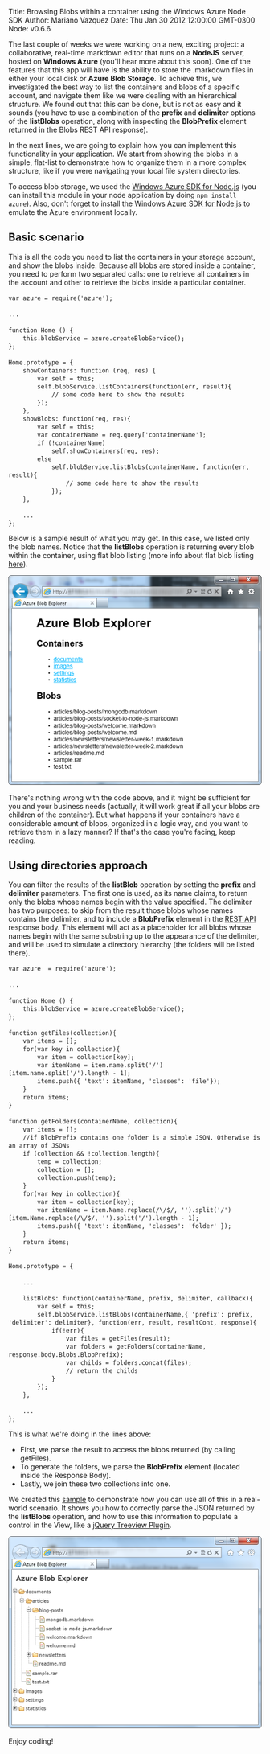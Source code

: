 Title: Browsing Blobs within a container using the Windows Azure Node SDK 
Author: Mariano Vazquez
Date: Thu Jan 30 2012 12:00:00 GMT-0300
Node: v0.6.6

The last couple of weeks we were working on a new, exciting project: a collaborative, real-time markdown editor that runs on a **NodeJS**  server, hosted on **Windows Azure** (you'll hear more about this soon). One of the features that this app will have is the ability to store the .markdown files in either your local disk or **Azure Blob Storage**. To achieve this, we investigated the best way to list the containers and blobs of a specific account, and navigate them like we were dealing with an hierarchical structure. We found out that this can be done, but is not as easy and it sounds (you have to use a combination of the **prefix** and **delimiter** options of the **listBlobs** operation, along with inspecting the **BlobPrefix** element returned in the Blobs REST API response). 

In the next lines, we are going to explain how you can implement this functionality in your application. We start from showing the blobs in a simple, flat-list to demonstrate how to organize them in a more complex structure, like if you were navigating your local file system directories.

To access blob storage, we used the [Windows Azure SDK for Node.js](https://github.com/WindowsAzure/azure-sdk-for-node) (you can install this module in your node application by doing `npm install azure`). Also, don't forget to install the [Windows Azure SDK for Node.js](https://www.windowsazure.com/en-us/develop/nodejs/) to emulate the Azure environment locally.

## Basic scenario

This is all the code you need to list the containers in your storage account, and show the blobs inside. Because all blobs are stored inside a container, you need to perform two separated calls: one to retrieve all containers in the account and other to retrieve the blobs inside a particular container. 

	var azure = require('azure');

	...

	function Home () {
		this.blobService = azure.createBlobService();
	};

	Home.prototype = {
	    showContainers: function (req, res) {
	        var self = this;
	        self.blobService.listContainers(function(err, result){
				// some code here to show the results
			});
	    },
		showBlobs: function(req, res){
			var self = this;
			var containerName = req.query['containerName'];
			if (!containerName)
				self.showContainers(req, res);
			else
				self.blobService.listBlobs(containerName, function(err, result){
					// some code here to show the results
				});
		},

		...
	};

Below is a sample result of what you may get. In this case, we listed only the blob names. Notice that the **listBlobs** operation is returning every blob within the container, using flat blob listing (more info about flat blob listing [here](http://msdn.microsoft.com/en-us/library/windowsazure/microsoft.windowsazure.storageclient.blobrequestoptions.useflatbloblisting.aspx)).

![](browsing-blobs-within-a-container-using-the-azure-node-sdk/simple-sample-result.png "Simple sample Result")

There's nothing wrong with the code above, and it might be sufficient for you and your business needs (actually, it will work great if all your blobs are children of the container). But what happens if your containers have a considerable amount of blobs, organized in a logic way, and you want to retrieve them in a lazy manner? If that's the case you're facing, keep reading.

## Using directories approach

You can filter the results of the **listBlob** operation by setting the **prefix** and **delimiter** parameters. The first one is used, as its name claims, to return only the blobs whose names begin with the value specified. The delimiter has two purposes: to skip from the result those blobs whose names contains the delimiter, and to include a **BlobPrefix** element in the [REST API](http://msdn.microsoft.com/en-us/library/windowsazure/dd135734.aspx) response body. 
This element will act as a placeholder for all blobs whose names begin with the same substring up to the appearance of the delimiter, and will be used to simulate a directory hierarchy (the folders will be listed there).


	var azure  = require('azure');

	...

	function Home () {
		this.blobService = azure.createBlobService();
	};

	function getFiles(collection){
		var items = [];
		for(var key in collection){
			var item = collection[key];
			var itemName = item.name.split('/')[item.name.split('/').length - 1];
			items.push({ 'text': itemName, 'classes': 'file'});
		}
		return items;
	}

	function getFolders(containerName, collection){
		var items = [];
		//if BlobPrefix contains one folder is a simple JSON. Otherwise is an array of JSONs
		if (collection && !collection.length){
			temp = collection;
			collection = [];
			collection.push(temp);
		}
		for(var key in collection){
			var item = collection[key];
			var itemName = item.Name.replace(/\/$/, '').split('/')[item.Name.replace(/\/$/, '').split('/').length - 1];
			items.push({ 'text': itemName, 'classes': 'folder' });
		}
		return items;
	}

	Home.prototype = {
    	
    	...

    	listBlobs: function(containerName, prefix, delimiter, callback){
			var self = this;
			self.blobService.listBlobs(containerName,{ 'prefix': prefix, 'delimiter': delimiter}, function(err, result, resultCont, response){
				if(!err){
					var files = getFiles(result);
					var folders = getFolders(containerName, response.body.Blobs.BlobPrefix);
					var childs = folders.concat(files);
					// return the childs
				}
			});
		},

    	...
	};

This is what we're doing in the lines above:

* First, we parse the result to access the blobs returned (by calling getFiles). 
* To generate the folders, we parse the **BlobPrefix** element (located inside the Response Body).
* Lastly, we join these two collections into one.

We created this [sample](https://github.com/nanovazquez/common/tree/master/azure-blob-explorer-tree-view) to demonstrate how you can use all of this in a real-world scenario. It shows you how to correctly parse the JSON returned by the **listBlobs** operation, and how to use this information to populate a control in the View, like a [jQuery Treeview Plugin](https://github.com/jzaefferer/jquery-treeview).

![](browsing-blobs-within-a-container-using-the-azure-node-sdk/treeview-sample-result.png "Showing the blobs in a TreeView")

Enjoy coding!